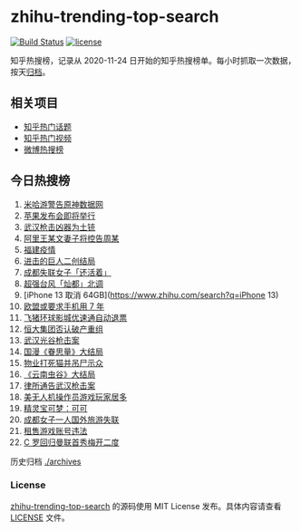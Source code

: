 # zhihu-trending-top-search

[![Build Status](https://github.com/justjavac/zhihu-trending-top-search/workflows/ci/badge.svg?branch=main)](https://github.com/justjavac/zhihu-trending-top-search/actions)
[![license](https://img.shields.io/github/license/justjavac/zhihu-trending-top-search)](https://github.com/justjavac/zhihu-trending-top-search/blob/main/LICENSE)

知乎热搜榜，记录从 2020-11-24 日开始的知乎热搜榜单。每小时抓取一次数据，按天[归档](./archives)。

## 相关项目

- [知乎热门话题](https://github.com/justjavac/zhihu-trending-hot-questions)
- [知乎热门视频](https://github.com/justjavac/zhihu-trending-hot-video)
- [微博热搜榜](https://github.com/justjavac/weibo-trending-hot-search)

## 今日热搜榜

<!-- BEGIN -->
<!-- 最后更新时间 Tue Sep 14 2021 18:14:09 GMT+0800 (China Standard Time) -->

1. [米哈游警告原神数据网](https://www.zhihu.com/search?q=原神)
1. [苹果发布会即将举行](https://www.zhihu.com/search?q=苹果发布会)
1. [武汉枪击凶器为土铳](https://www.zhihu.com/search?q=武汉枪击)
1. [阿里王某文妻子将控告周某](https://www.zhihu.com/search?q=王某文)
1. [福建疫情](https://www.zhihu.com/search?q=福建疫情)
1. [进击的巨人二创结局](https://www.zhihu.com/search?q=进击的巨人)
1. [成都失联女子「还活着」](https://www.zhihu.com/search?q=成都女子失联)
1. [超强台风「灿都」北调](https://www.zhihu.com/search?q=灿都)
1. [iPhone 13 取消 64GB](https://www.zhihu.com/search?q=iPhone 13)
1. [欧盟或要求手机用 7 年](https://www.zhihu.com/search?q=手机能用7年)
1. [飞猪环球影城优速通自动退票](https://www.zhihu.com/search?q=北京环球影城)
1. [恒大集团否认破产重组](https://www.zhihu.com/search?q=恒大)
1. [武汉光谷枪击案](https://www.zhihu.com/search?q=武汉枪击)
1. [国漫《眷思量》大结局](https://www.zhihu.com/search?q=眷思量)
1. [物业打死猫并吊尸示众](https://www.zhihu.com/search?q=物业打死猫)
1. [《云南虫谷》大结局](https://www.zhihu.com/search?q=云南虫谷)
1. [律所通告武汉枪击案](https://www.zhihu.com/search?q=武汉枪击)
1. [美无人机操作员游戏玩家居多](https://www.zhihu.com/search?q=无人机)
1. [精灵宝可梦：可可](https://www.zhihu.com/search?q=精灵宝可梦可可)
1. [成都女子一人国外旅游失联](https://www.zhihu.com/search?q=成都女子失联)
1. [租售游戏账号违法](https://www.zhihu.com/search?q=租号)
1. [C 罗回归曼联首秀梅开二度](https://www.zhihu.com/search?q=C罗)

<!-- END -->

历史归档 [./archives](./archives)

### License

[zhihu-trending-top-search](https://github.com/justjavac/zhihu-trending-top-search)
的源码使用 MIT License 发布。具体内容请查看 [LICENSE](./LICENSE) 文件。
